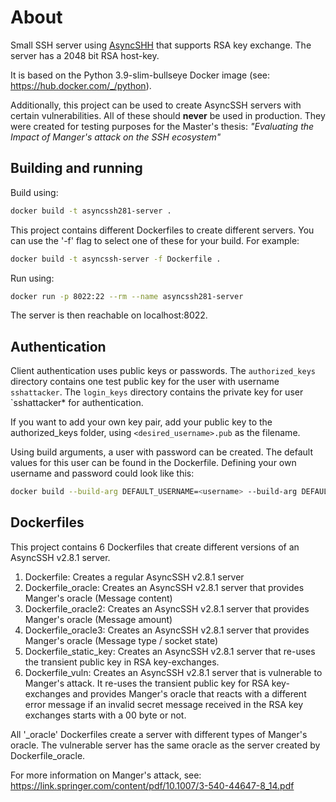 # About

Small SSH server using [AsyncSHH](https://pypi.org/project/asyncssh/) that supports RSA key exchange. The server has a 2048 bit RSA host-key.

It is based on the Python 3.9-slim-bullseye Docker image (see: <https://hub.docker.com/_/python>).

Additionally, this project can be used to create AsyncSSH servers with certain vulnerabilities.
All of these should **never** be used in production.
They were created for testing purposes for the Master's thesis:
_"Evaluating the Impact of Manger's attack on the SSH ecosystem"_

## Building and running

Build using:

```bash
docker build -t asyncssh281-server .
```

This project contains different Dockerfiles to create different servers.
You can use the '-f' flag to select one of these for your build.
For example:

```bash
docker build -t asyncssh-server -f Dockerfile .
```

Run using:

```bash
docker run -p 8022:22 --rm --name asyncssh281-server
```

The server is then reachable on localhost:8022.

## Authentication

Client authentication uses public keys or passwords. The `authorized_keys`
directory contains one test public key for the user with username `sshattacker`.
The `login_keys` directory contains the private key for user `sshattacker\* for authentication.

If you want to add your own key pair, add your public key to the authorized_keys folder,
using `<desired_username>.pub` as the filename.

Using build arguments, a user with password can be created. The default values for this user can be found in the Dockerfile.
Defining your own username and password could look like this:

```bash
docker build --build-arg DEFAULT_USERNAME=<username> --build-arg DEFAULT_PASSWORD=<password> -t asyncssh281-server .
```

## Dockerfiles

This project contains 6 Dockerfiles that create different versions of an AsyncSSH v2.8.1 server.

1. Dockerfile: Creates a regular AsyncSSH v2.8.1 server
2. Dockerfile_oracle: Creates an AsyncSSH v2.8.1 server that provides Manger's oracle (Message content)
3. Dockerfile_oracle2: Creates an AsyncSSH v2.8.1 server that provides Manger's oracle (Message amount)
4. Dockerfile_oracle3: Creates an AsyncSSH v2.8.1 server that provides Manger's oracle (Message type / socket state)
5. Dockerfile_static_key: Creates an AsyncSSH v2.8.1 server that re-uses the transient public key in RSA key-exchanges.
6. Dockerfile_vuln: Creates an AsyncSSH v2.8.1 server that is vulnerable to Manger's attack.
   It re-uses the transient public key for RSA key-exchanges and provides Manger's oracle that reacts with
   a different error message if an invalid secret message received in the RSA key exchanges starts with a 00 byte or not.

All '\_oracle' Dockerfiles create a server with different types of Manger's oracle.
The vulnerable server has the same oracle as the server created by Dockerfile_oracle.

For more information on Manger's attack, see: <https://link.springer.com/content/pdf/10.1007/3-540-44647-8_14.pdf>

